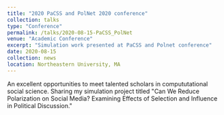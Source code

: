 ```yaml
---
title: "2020 PaCSS and PolNet 2020 conference"
collection: talks
type: "Conference"
permalink: /talks/2020-08-15-PaCSS_PolNet
venue: "Academic Conference"
excerpt: "Simulation work presented at PaCSS and Polnet conference"
date: 2020-08-15
collection: news
location: Northeastern University, MA
---
```


An excellent opportunities to meet talented scholars in compututational social science. Sharing my simulation project titled "Can We Reduce Polarization on Social Media? Examining Effects of Selection and Influence in Political Discussion."
